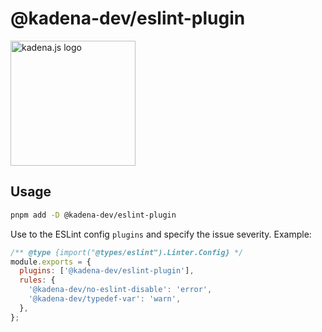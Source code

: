 <!-- genericHeader start -->

# @kadena-dev/eslint-plugin

<picture>
  <source srcset="https://raw.githubusercontent.com/kadena-community/kadena.js/main/common/images/Kadena.JS_logo-white.png" media="(prefers-color-scheme: dark)"/>
  <img src="https://raw.githubusercontent.com/kadena-community/kadena.js/main/common/images/Kadena.JS_logo-black.png" width="200" alt="kadena.js logo" />
</picture>

<!-- genericHeader end -->

## Usage

```sh
pnpm add -D @kadena-dev/eslint-plugin
```

Use to the ESLint config `plugins` and specify the issue severity. Example:

```js
/** @type {import("@types/eslint").Linter.Config} */
module.exports = {
  plugins: ['@kadena-dev/eslint-plugin'],
  rules: {
    '@kadena-dev/no-eslint-disable': 'error',
    '@kadena-dev/typedef-var': 'warn',
  },
};
```
